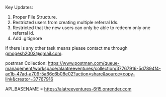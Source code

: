Key Updates:

1. Proper File Structure.
2. Restricted users from creating multiple referral Ids.
3. Restricted that the new users can only be able to redeem only one referral id.
4. Add .gitignore

If there is any other task means please contact me through gmogesh2003@gmail.com.

postman Collection: https://www.postman.com/queue-management/workspace/alaatreeventures/collection/37767916-5d7894f4-ac1b-47ad-a709-5a66c6b08e02?action=share&source=copy-link&creator=37767916

API_BASENAME = https://alatreeventures-6fl5.onrender.com

